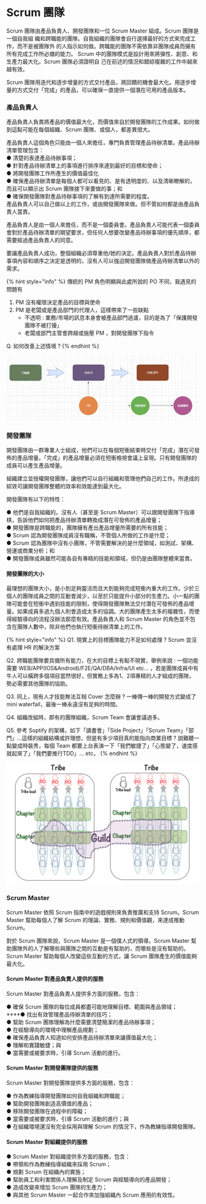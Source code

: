 # Scrum 團隊

Scrum 團隊由產品負責人、開發團隊和一位 Scrum Master 組成。Scrum 團隊是一個自我組 織和跨職能的團隊。自我組織的團隊會自行選擇最好的方式來完成工作，而不是被團隊外 的人指示如何做。跨職能的團隊不需依靠非團隊成員而擁有所有完成工作所必備的能力。 Scrum 中的團隊模式是設計用來將彈性、創意、和生產力最大化。Scrum 團隊必須證明自 己在前述的情況和錯綜複雜的工作中越來越有效。 

Scrum 團隊用迭代和逐步增量的方式交付產品，將回饋的機會最大化。用逐步增量的方式交付「完成」的產品，可以確保一直提供一個潛在可用的產品版本。

### 產品負責人

產品負責人負責將產品的價值最大化，而價值來自於開發團隊的工作成果。如何做到這點可能在每個組織、Scrum 團隊、或個人，都差異很大。

產品負責人這個角色只能由一個人來擔任，專門負責管理產品待辦清單。產品待辦清單管理包含：   
● 清楚的表達產品待辦事項；  
● 針對產品待辦清單上的事項進行排序來達到最好的目標和使命；  
● 將開發團隊工作所產生的價值最佳化   
● 確保產品待辦清單是每個人都可以看見的、是有透明度的、以及清晰瞭解的，而且可以顯示出 Scrum 團隊接下來要做的事；和  
● 確保開發團隊對產品待辦事項的了解有到達所需要的程度。  
產品負責人可以自己做以上的工作，或由開發團隊來做。但不管如何都是由產品負責人當責。 

產品負責人是由一個人來擔任，而不是一個委員會。產品負責人可能代表一個委員會對於產品待辦清單的期望要求，但任何人想要改變產品待辦事項的優先順序，都需要經過產品負責人的同意。

要讓產品負責人成功，整個組織必須尊重他/她的決定。產品負責人對於產品待辦事項內容和順序之決定是透明的，沒有人可以強迫開發團隊做產品待辦清單以外的需求。

{% hint style="info" %}
傳統的 PM 角色明顯與此處所說的 PO 不同，我遇見的問題有

1. PM 沒有權限決定產品的目標與使命
2. PM 是老闆或是產品部門的代理人，這樣帶來了一些缺點
   * 不透明 : 業務/市場的訊息本身會被產品部門過濾，目的是為了「保護開發團隊不被打擾」
   * 老闆或部門主管會跨越或施壓 PM ，對開發團隊下指令

Q. 如何改善上述情境 ?
{% endhint %}



![PM &#x53EA;&#x662F;&#x7522;&#x54C1;&#x90E8;&#x9580;&#x7684;&#x4E00;&#x54E1;](.gitbook/assets/ying-mu-xie-qu-hua-mian-102218015441pm.jpg)

### 開發團隊

開發團隊由一群專業人士組成，他們可以在每個短衝結束時交付「完成」潛在可發佈的產品增量。「完成」的產品增量必須在短衝檢視會議上呈現。只有開發團隊的成員可以產生產品增量。

組織建立並授權開發團隊，讓他們可以自行組織和管理他們自己的工作。所達成的綜效可讓開發團隊整體的效率和效能達到最大化。

開發團隊有以下的特性：

● 他們是自我組織的。沒有人（甚至是 Scrum Master）可以跟開發團隊下指導棋，告訴他們如何把產品待辦清單轉換成潛在可發佈的產品增量；  
● 開發團隊是跨職能的，團隊擁有產出產品增量所需要的所有技能；  
● Scrum 認為開發團隊成員沒有職稱，不管個人所做的工作是什麼；  
● Scrum 認為團隊中沒有小團隊，不管需要解決的是什麼領域，如測試、架構、營運或商業分析；和  
● 開發團隊成員雖然可能各自有專精的技能和領域，但仍是由團隊整體來當責。

#### **開發團隊的大小**

最理想的團隊大小，是小到足夠靈活而且大到能夠完成短衝內重大的工作。少於三個人的團隊成員之間的互動會減少，以至於只能提升小部分的生產力。小一點的團隊可能會在短衝中遇到技能的限制，使得開發團隊無法交付潛在可發佈的產品增量。如果成員多過九個人則會造成太多的協調。大的團隊產生太多的複雜性，而使得經驗導向的流程沒辦法那麼有效。產品負責人和 Scrum Master 的角色並不包含在團隊人數中，除非他們也執行短衝待辦清單上的工作。

{% hint style="info" %}
Q1. 現實上的目標團隊能力不足如何處理 ? Scrum 並沒有處理 HR 的解決方案

Q2. 跨職能團隊要具備所有能力，在大的目標上有點不現實，舉例來說 : 一個功能需要 WEB/APP\(IOS&Android\)/F2E/QA/DBA/Infra/UI  etc… ，若是團隊成員中有牛人可以橫跨多個項目當然很好，但實務上多為1、2項專精的人才組成的團隊，勢必需要其他團隊的協助。

Q3. 同上，現有人才技能無法互相 Cover 怎麼辦 ? 一棒傳一棒的開發方式變成了 mini waterfall，最後一棒永遠沒有足夠的時間。

Q4. 組織改組時，即有的團隊組織，Scrum Team 會讓會議過多。

Q5. 參考 Soptify 的架構，如下「讀書會」「Side Project」「Scrum Team」「部門」…這樣的組織結構或許理想，但是有多少項目真的能指向商業目標 ? 說難聽一點變成時裝秀，每個 Team 都要上台表演一下「我們敏捷了」「心態變了，速度感就起來了」「我們要推行TDD」… etc，
{% endhint %}

![](.gitbook/assets/screen-shot-2013-11-09-at-7.30.08-am-1024x644.png)

### Scrum Master

Scrum Master 依照 Scrum 指南中的遊戲規則來負責推廣和支持 Scrum。Scrum Master 幫助每個人了解 Scrum 的理論、實務、規則和價值觀，來達成推動 Scrum。

對於 Scrum 團隊來說，Scrum Master 是一個僕人式的領導。Scrum Master 幫助團隊外的人了解哪些與團隊之間的互動是有幫助的，而哪些是沒有幫助的。Scrum Master 幫助每個人改變這些互動的方式，讓 Scrum 團隊產生的價值能夠最大化。

#### Scrum Master 對產品負責人提供的服務

Scrum Master 對產品負責人提供多方面的服務，包含：

● 確保 Scrum 團隊的每位成員都盡可能地理解目標、範圍與產品領域；   
****● 找出有效管理產品待辦清單的技巧；   
● 幫助 Scrum 團隊理解為什麼需要清楚簡潔的產品待辦事項；   
● 在經驗導向的環境中理解產品規劃；  
● 確保產品負責人知道如何安排產品待辦清單來讓價值最大化；  
● 理解和實踐敏捷；與   
● 當需要或被要求時，引導 Scrum 活動的進行。

#### Scrum Master 對開發團隊提供的服務

Scrum Master 對開發團隊提供多方面的服務，包含：

● 作為教練指導開發團隊如何自我組織和跨職能；   
● 幫助開發團隊創造高價值的產品；   
● 移除開發團隊在過程中的障礙；  
● 當需要或被要求時，引導 Scrum 活動的進行；與   
● 在組織環境還沒有完全採用與理解 Scrum 的情況下，作為教練指導開發團隊。

####  Scrum Master 對組織提供的服務

● Scrum Master 對組織提供多方面的服務，包含：  
● 帶領和作為教練指導組織來採用 Scrum；  
● 規劃 Scrum 在組織內的實施；  
● 幫助員工和利害關係人理解及制定 Scrum 與經驗導向的產品開發；  
● 造成改變來增加 Scrum 團隊的生產力；  
● 與其他 Scrum Master 一起合作來加強組織內 Scrum 應用的有效性。

